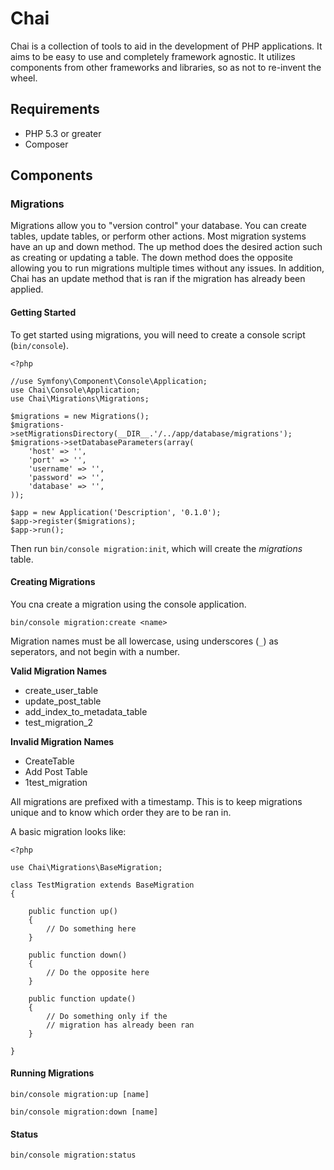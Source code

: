 # Chai

Chai is a collection of tools to aid in the development of PHP applications.
It aims to be easy to use and completely framework agnostic. It utilizes
components from other frameworks and libraries, so as not to re-invent the
wheel.

## Requirements

* PHP 5.3 or greater
* Composer

## Components

### Migrations

Migrations allow you to "version control" your database. You can create tables,
update tables, or perform other actions. Most migration systems have an up and
down method. The up method does the desired action such as creating or updating
a table. The down method does the opposite allowing you to run migrations
multiple times without any issues. In addition, Chai has an update method that
is ran if the migration has already been applied.

#### Getting Started

To get started using migrations, you will need to create a console script
(`bin/console`).

    <?php

    //use Symfony\Component\Console\Application;
    use Chai\Console\Application;
    use Chai\Migrations\Migrations;

    $migrations = new Migrations();
    $migrations->setMigrationsDirectory(__DIR__.'/../app/database/migrations');
    $migrations->setDatabaseParameters(array(
        'host' => '',
        'port' => '',
        'username' => '',
        'password' => '',
        'database' => '',
    ));

    $app = new Application('Description', '0.1.0');
    $app->register($migrations);
    $app->run();

Then run `bin/console migration:init`, which will create the *migrations* table.

#### Creating Migrations

You cna create a migration using the console application.

`bin/console migration:create <name>`

Migration names must be all lowercase, using underscores (`_`) as seperators, and not begin with a number.

**Valid Migration Names**

* create_user_table
* update_post_table
* add_index_to_metadata_table
* test_migration_2

**Invalid Migration Names**

* CreateTable
* Add Post Table
* 1test_migration

All migrations are prefixed with a timestamp. This is to keep migrations unique and to know which order they are to be ran in.

A basic migration looks like:

	<?php

	use Chai\Migrations\BaseMigration;

	class TestMigration extends BaseMigration
	{

		public function up()
		{
			// Do something here
		}

		public function down()
		{
			// Do the opposite here
		}

		public function update()
		{
			// Do something only if the
			// migration has already been ran
		}

	}

#### Running Migrations

`bin/console migration:up [name]`

`bin/console migration:down [name]`

#### Status

`bin/console migration:status`
